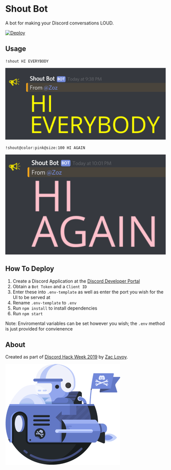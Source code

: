 Shout Bot
=====================
A bot for making your Discord conversations LOUD.

[![Deploy](https://www.herokucdn.com/deploy/button.svg)](https://heroku.com/deploy)

Usage
---------
```
!shout HI EVERYBODY
```

![Command Result](https://github.com/Zozman/ShoutBot/blob/master/public/demo.png?raw=true")

```
!shout@color:pink@size:100 HI AGAIN
```

![Command Result 2](https://github.com/Zozman/ShoutBot/blob/master/public/demo2.png?raw=true")

How To Deploy
----------
1. Create a Discord Application at the [Discord Developer Portal](https://discordapp.com/developers)
2. Obtain a `Bot Token` and a `Client ID`
3. Enter these into `.env-template` as well as enter the port you wish for the UI to be served at
4. Rename `.env-template` to `.env`
5. Run `npm install` to install dependencies
6. Run `npm start`

Note: Enviromental variables can be set however you wish; the `.env` method is just provided for convienence

About
---------
Created as part of [Discord Hack Week 2019](https://blog.discordapp.com/discord-community-hack-week-build-and-create-alongside-us-6b2a7b7bba33) by [Zac Lovoy](https://twitter.com/zwlovoy).

![Hack Wumpus](https://github.com/Zozman/ShoutBot/blob/master/public/hack_wump.png?raw=true)